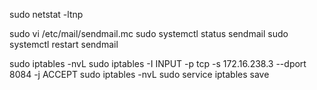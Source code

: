 sudo netstat -ltnp

sudo vi /etc/mail/sendmail.mc
sudo systemctl status sendmail
sudo systemctl restart sendmail


sudo iptables -nvL
sudo iptables -I INPUT -p tcp -s 172.16.238.3 --dport 8084 -j ACCEPT
sudo iptables -nvL
sudo service iptables save